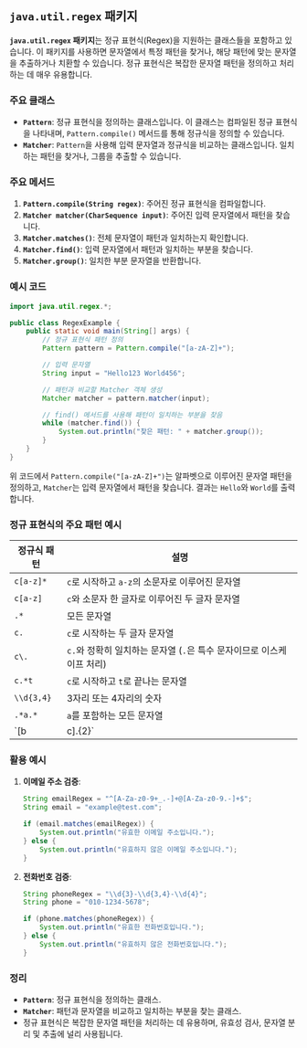 ## `java.util.regex` 패키지

**`java.util.regex` 패키지**는 정규 표현식(Regex)을 지원하는 클래스들을 포함하고 있습니다. 이 패키지를 사용하면 문자열에서 특정 패턴을 찾거나, 해당 패턴에 맞는 문자열을 추출하거나 치환할 수 있습니다. 정규 표현식은 복잡한 문자열 패턴을 정의하고 처리하는 데 매우 유용합니다.

### 주요 클래스
- **`Pattern`**: 정규 표현식을 정의하는 클래스입니다. 이 클래스는 컴파일된 정규 표현식을 나타내며, `Pattern.compile()` 메서드를 통해 정규식을 정의할 수 있습니다.
- **`Matcher`**: `Pattern`을 사용해 입력 문자열과 정규식을 비교하는 클래스입니다. 일치하는 패턴을 찾거나, 그룹을 추출할 수 있습니다.

### 주요 메서드
1. **`Pattern.compile(String regex)`**: 주어진 정규 표현식을 컴파일합니다.
2. **`Matcher matcher(CharSequence input)`**: 주어진 입력 문자열에서 패턴을 찾습니다.
3. **`Matcher.matches()`**: 전체 문자열이 패턴과 일치하는지 확인합니다.
4. **`Matcher.find()`**: 입력 문자열에서 패턴과 일치하는 부분을 찾습니다.
5. **`Matcher.group()`**: 일치한 부분 문자열을 반환합니다.

### 예시 코드
```java
import java.util.regex.*;

public class RegexExample {
    public static void main(String[] args) {
        // 정규 표현식 패턴 정의
        Pattern pattern = Pattern.compile("[a-zA-Z]+");

        // 입력 문자열
        String input = "Hello123 World456";

        // 패턴과 비교할 Matcher 객체 생성
        Matcher matcher = pattern.matcher(input);

        // find() 메서드를 사용해 패턴이 일치하는 부분을 찾음
        while (matcher.find()) {
            System.out.println("찾은 패턴: " + matcher.group());
        }
    }
}
```
위 코드에서 `Pattern.compile("[a-zA-Z]+")`는 알파벳으로 이루어진 문자열 패턴을 정의하고, `Matcher`는 입력 문자열에서 패턴을 찾습니다. 결과는 `Hello`와 `World`를 출력합니다.

### 정규 표현식의 주요 패턴 예시

| 정규식 패턴             | 설명                                                        |
|-------------------------|-------------------------------------------------------------|
| `c[a-z]*`               | `c`로 시작하고 `a-z`의 소문자로 이루어진 문자열               |
| `c[a-z]`                | `c`와 소문자 한 글자로 이루어진 두 글자 문자열               |
| `.*`                    | 모든 문자열                                                  |
| `c.`                    | `c`로 시작하는 두 글자 문자열                               |
| `c\.`                   | `c.`와 정확히 일치하는 문자열 (`.`은 특수 문자이므로 이스케이프 처리) |
| `c.*t`                  | `c`로 시작하고 `t`로 끝나는 문자열                         |
| `\\d{3,4}`              | 3자리 또는 4자리의 숫자                                     |
| `.*a.*`                 | `a`를 포함하는 모든 문자열                                  |
| `[b|c].{2}`             | `b` 또는 `c`로 시작하는 세 자리 문자열                     |

### 활용 예시
1. **이메일 주소 검증**:
   ```java
   String emailRegex = "^[A-Za-z0-9+_.-]+@[A-Za-z0-9.-]+$";
   String email = "example@test.com";

   if (email.matches(emailRegex)) {
       System.out.println("유효한 이메일 주소입니다.");
   } else {
       System.out.println("유효하지 않은 이메일 주소입니다.");
   }
   ```

2. **전화번호 검증**:
   ```java
   String phoneRegex = "\\d{3}-\\d{3,4}-\\d{4}";
   String phone = "010-1234-5678";

   if (phone.matches(phoneRegex)) {
       System.out.println("유효한 전화번호입니다.");
   } else {
       System.out.println("유효하지 않은 전화번호입니다.");
   }
   ```

### 정리
- **`Pattern`**: 정규 표현식을 정의하는 클래스.
- **`Matcher`**: 패턴과 문자열을 비교하고 일치하는 부분을 찾는 클래스.
- 정규 표현식은 복잡한 문자열 패턴을 처리하는 데 유용하며, 유효성 검사, 문자열 분리 및 추출에 널리 사용됩니다.

